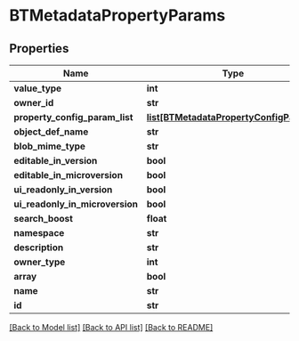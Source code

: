 # BTMetadataPropertyParams

## Properties
Name | Type | Description | Notes
------------ | ------------- | ------------- | -------------
**value_type** | **int** |  | [optional] 
**owner_id** | **str** |  | [optional] 
**property_config_param_list** | [**list[BTMetadataPropertyConfigParams]**](BTMetadataPropertyConfigParams.md) |  | [optional] 
**object_def_name** | **str** |  | [optional] 
**blob_mime_type** | **str** |  | [optional] 
**editable_in_version** | **bool** |  | [optional] 
**editable_in_microversion** | **bool** |  | [optional] 
**ui_readonly_in_version** | **bool** |  | [optional] 
**ui_readonly_in_microversion** | **bool** |  | [optional] 
**search_boost** | **float** |  | [optional] 
**namespace** | **str** |  | [optional] 
**description** | **str** |  | [optional] 
**owner_type** | **int** |  | [optional] 
**array** | **bool** |  | [optional] 
**name** | **str** |  | [optional] 
**id** | **str** |  | [optional] 

[[Back to Model list]](../README.md#documentation-for-models) [[Back to API list]](../README.md#documentation-for-api-endpoints) [[Back to README]](../README.md)


